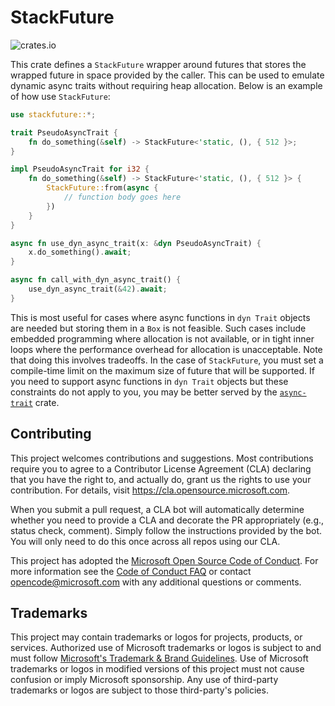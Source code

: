 # StackFuture

![crates.io](https://img.shields.io/crates/v/stackfuture.svg)

This crate defines a `StackFuture` wrapper around futures that stores the wrapped future in space provided by the caller.
This can be used to emulate dynamic async traits without requiring heap allocation.
Below is an example of how use `StackFuture`:

```rust
use stackfuture::*;

trait PseudoAsyncTrait {
    fn do_something(&self) -> StackFuture<'static, (), { 512 }>;
}

impl PseudoAsyncTrait for i32 {
    fn do_something(&self) -> StackFuture<'static, (), { 512 }> {
        StackFuture::from(async {
            // function body goes here
        })
    }
}

async fn use_dyn_async_trait(x: &dyn PseudoAsyncTrait) {
    x.do_something().await;
}

async fn call_with_dyn_async_trait() {
    use_dyn_async_trait(&42).await;
}
```

This is most useful for cases where async functions in `dyn Trait` objects are needed but storing them in a `Box` is not feasible.
Such cases include embedded programming where allocation is not available, or in tight inner loops where the performance overhead for allocation is unacceptable.
Note that doing this involves tradeoffs.
In the case of `StackFuture`, you must set a compile-time limit on the maximum size of future that will be supported.
If you need to support async functions in `dyn Trait` objects but these constraints do not apply to you, you may be better served by the [`async-trait`](https://crates.io/crates/async-trait) crate.

## Contributing

This project welcomes contributions and suggestions.  Most contributions require you to agree to a
Contributor License Agreement (CLA) declaring that you have the right to, and actually do, grant us
the rights to use your contribution. For details, visit https://cla.opensource.microsoft.com.

When you submit a pull request, a CLA bot will automatically determine whether you need to provide
a CLA and decorate the PR appropriately (e.g., status check, comment). Simply follow the instructions
provided by the bot. You will only need to do this once across all repos using our CLA.

This project has adopted the [Microsoft Open Source Code of Conduct](https://opensource.microsoft.com/codeofconduct/).
For more information see the [Code of Conduct FAQ](https://opensource.microsoft.com/codeofconduct/faq/) or
contact [opencode@microsoft.com](mailto:opencode@microsoft.com) with any additional questions or comments.

## Trademarks

This project may contain trademarks or logos for projects, products, or services. Authorized use of Microsoft
trademarks or logos is subject to and must follow
[Microsoft's Trademark & Brand Guidelines](https://www.microsoft.com/en-us/legal/intellectualproperty/trademarks/usage/general).
Use of Microsoft trademarks or logos in modified versions of this project must not cause confusion or imply Microsoft sponsorship.
Any use of third-party trademarks or logos are subject to those third-party's policies.
